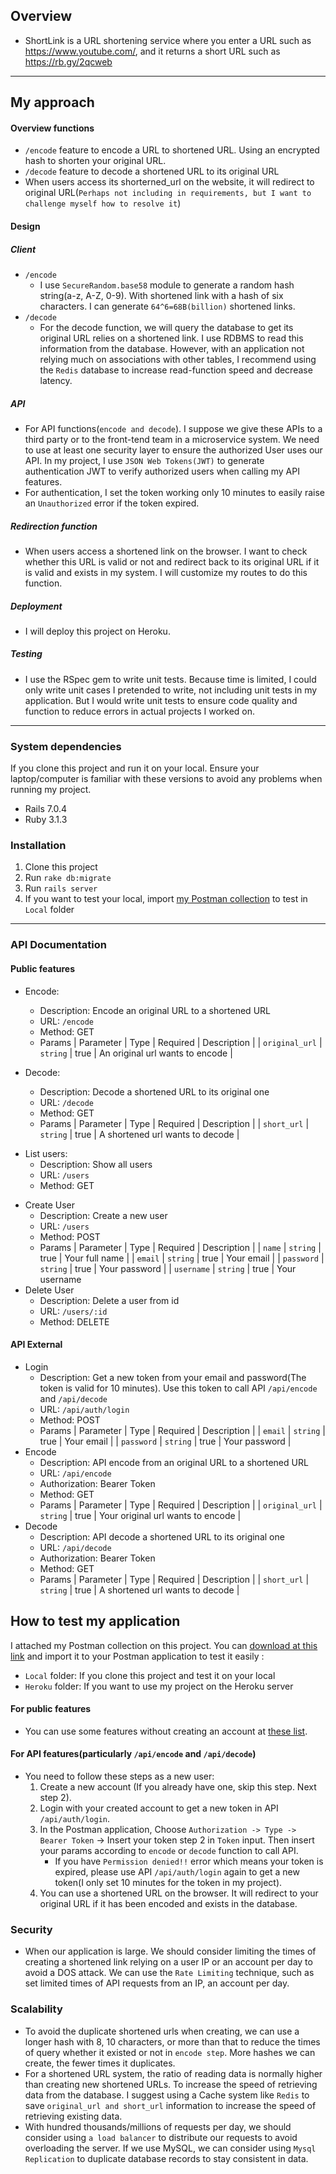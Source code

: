 ## Overview
* ShortLink is a URL shortening service where you enter a URL such as https://www.youtube.com/, and it returns a short URL such as https://rb.gy/2qcweb
---
## My approach

#### Overview functions
* `/encode` feature to encode a URL to shortened URL. Using an encrypted hash to shorten your original URL.
* `/decode` feature to decode a shortened URL to its original URL
* When users access its shorterned_url on the website, it will redirect to original URL(`Perhaps not including in requirements, but I want to challenge myself how to resolve it`)

#### Design

##### Client
* `/encode`
    * I use `SecureRandom.base58` module to generate a random hash string(a-z, A-Z, 0-9). With shortened link with a hash of six characters. I can generate `64^6=68B(billion)` shortened links. 
* `/decode`
    * For the decode function, we will query the database to get its original URL relies on a shortened link. I use RDBMS to read this information from the database. However, with an application not relying much on associations with other tables, I recommend using the `Redis` database to increase read-function speed and decrease latency.
##### API
* For API functions(`encode and decode`). I suppose we give these APIs to a third party or to the front-tend team in a microservice system. We need to use at least one security layer to ensure the authorized User uses our API. In my project, I use `JSON Web Tokens(JWT)` to generate authentication JWT to verify authorized users when calling my API features.
* For authentication, I set the token working only 10 minutes to easily raise an `Unauthorized` error if the token expired.

##### Redirection function
* When users access a shortened link on the browser. I want to check whether this URL is valid or not and redirect back to its original URL if it is valid and exists in my system. I will customize my routes to do this function.

##### Deployment
* I will deploy this project on Heroku.

##### Testing
* I use the RSpec gem to write unit tests. Because time is limited, I could only write unit cases I pretended to write, not including unit tests in my application. But I would write unit tests to ensure code quality and function to reduce errors in actual projects I worked on.

----

### System dependencies
If you clone this project and run it on your local. Ensure your laptop/computer is familiar with these versions to avoid any problems when running my project.
* Rails 7.0.4
* Ruby 3.1.3

### Installation
1. Clone this project
2. Run `rake db:migrate`
3. Run `rails server`
4. If you want to test your local, import [my Postman collection](https://github.com/minhtienvu/url_shortener/blob/master/Oivan_url_shortened.postman_collection.json) to test in `Local` folder 

---
### API Documentation

#### Public features
* Encode: 
    * Description: Encode an original URL to a shortened URL
    * URL: `/encode`
    * Method: GET
    * Params
    | Parameter | Type | Required  | Description |
    | `original_url` | `string` | true | An original url wants to encode |

* Decode:
    * Description: Decode a shortened URL to its original one
    * URL: `/decode`
    * Method: GET
    * Params
    | Parameter | Type | Required  | Description |
    | `short_url` | `string` | true | A shortened url wants to decode |
- List users:
    *  Description: Show all users
    * URL: `/users`
    * Method: GET
* Create User
    * Description: Create a new user
    * URL: `/users`
    * Method: POST
    * Params
    | Parameter | Type | Required  | Description |
    | `name` | `string` | true | Your full name |
    | `email` | `string` | true | Your email |
    | `password` | `string` | true | Your password  |
    | `username` | `string` | true | Your username
* Delete User
    * Description: Delete a user from id
    * URL: `/users/:id`
    * Method: DELETE
#### API External
* Login
    * Description: Get a new token from your email and password(The token is valid for 10 minutes). Use this token to call API `/api/encode` and `/api/decode`
    * URL: `/api/auth/login`
    * Method: POST
    * Params
    | Parameter | Type | Required  | Description |
    | `email` | `string` | true | Your email |
    | `password` | `string` | true | Your password  |
* Encode
    * Description: API encode from an original URL to a shortened URL
    * URL: `/api/encode`
    * Authorization: Bearer Token
    * Method: GET
    * Params
    | Parameter | Type | Required  | Description |
    | `original_url` | `string` | true | Your original url wants to encode |
* Decode
    * Description: API decode a shortened URL to its original one
    * URL: `/api/decode`
    * Authorization: Bearer Token
    * Method: GET
    * Params
    | Parameter | Type | Required  | Description |
    | `short_url` | `string` | true | A shortened url wants to decode |

## How to test my application
I attached my Postman collection on this project. You can [download at this link](https://github.com/minhtienvu/url_shortener/blob/master/Oivan_url_shortened.postman_collection.json) and import it to your Postman application to test it easily : 
- `Local` folder: If you clone this project and test it on your local
- `Heroku` folder: If you want to use my project on the Heroku server

#### For public features
   * You can use some features without creating an account at [these list](https://github.com/minhtienvu/url_shortener/edit/master/README.md#public-features).
#### For API features(particularly `/api/encode` and `/api/decode`)
   - You need to follow these steps as a new user:
       1. Create a new account (If you already have one, skip this step. Next step 2).
       2. Login with your created account to get a new token in API `/api/auth/login`.
       3. In the Postman application, Choose `Authorization -> Type -> Bearer Token` -> Insert your token step 2 in `Token` input. Then insert your params according to `encode` or `decode` function to call API.
           *  If you have `Permission denied!!` error which means your token is expired, please use API `/api/auth/login` again to get a new token(I only set 10 minutes for the token in my project).
       4. You can use a shortened URL on the browser. It will redirect to your original URL if it has been encoded and exists in the database.


### Security
- When our application is large. We should consider limiting the times of creating a shortened link relying on a user IP or an account per day to avoid a DOS attack. We can use the `Rate Limiting` technique, such as set limited times of API requests from an IP, an account per day.

### Scalability
- To avoid the duplicate shortened urls when creating, we can use a longer hash with 8, 10 characters, or more than that to reduce the times of query whether it existed or not in `encode step`. More hashes we can create, the fewer times it duplicates.
- For a shortened URL system, the ratio of reading data is normally higher than creating new shortened URLs. To increase the speed of retrieving data from the database. I suggest using a Cache system like `Redis` to save `original_url and short_url` information to increase the speed of retrieving existing data.
- With hundred thousands/millions of requests per day, we should consider using `a load balancer` to distribute our requests to avoid overloading the server. If we use MySQL, we can consider using `Mysql Replication` to duplicate database records to stay consistent in data.
